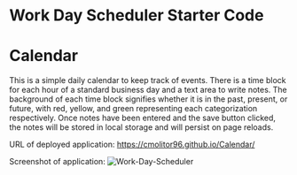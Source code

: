 # Work Day Scheduler Starter Code
# Calendar

This is a simple daily calendar to keep track of events. There is a time block for each hour of a standard business day and a text area to write notes. The background of each time block signifies whether it is in the past, present, or future, with red, yellow, and green representing each categorization respectively. Once notes have been entered and the save button clicked, the notes will be stored in local storage and will persist on page reloads. 

URL of deployed application:
https://cmolitor96.github.io/Calendar/

Screenshot of application:
![Work-Day-Scheduler](https://user-images.githubusercontent.com/103666997/179604476-c0917900-01d2-455c-9afb-7b0f8995b5b0.png)

